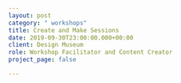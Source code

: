 ```yaml
---
layout: post
category: " workshops"
title: Create and Make Sessions
date: 2019-09-30T23:00:00.000+00:00
client: Design Museum
role: Workshop Facilitator and Content Creator
project_page: false

---
```

